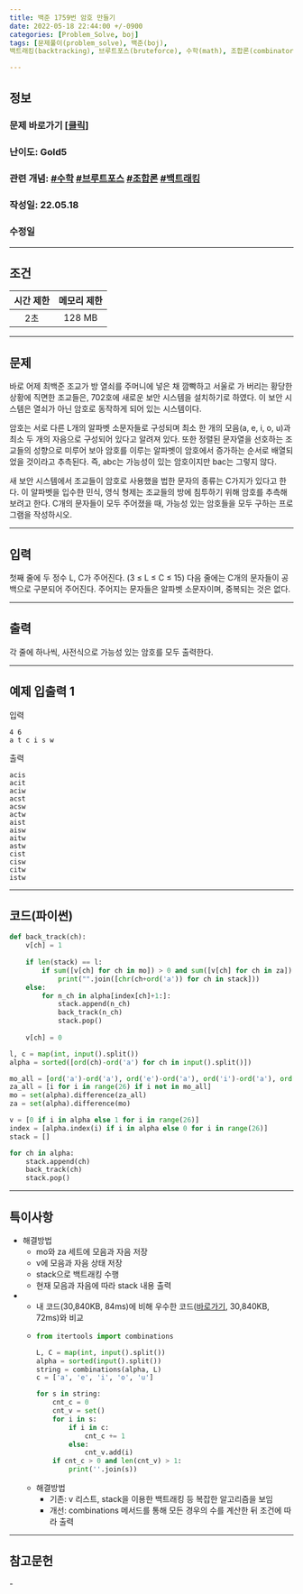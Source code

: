 ```yaml
---
title: 백준 1759번 암호 만들기
date: 2022-05-18 22:44:00 +/-0900
categories: [Problem_Solve, boj]
tags: [문제풀이(problem_solve), 백준(boj),  
백트래킹(backtracking), 브루트포스(bruteforce), 수학(math), 조합론(combinatorics)]

---
```

## 정보
### 문제 바로가기 [[클릭](https://www.acmicpc.net/problem/1759)]
### 난이도: Gold5
### 관련 개념: [#수학](https://www.acmicpc.net/problemset?sort=ac_desc&algo=124) [#브루트포스](https://www.acmicpc.net/problemset?sort=ac_desc&algo=125) [#조합론](https://www.acmicpc.net/problemset?sort=ac_desc&algo=6) [#백트래킹](https://www.acmicpc.net/problemset?sort=ac_desc&algo=5) 
### 작성일: 22.05.18
### 수정일

---
## 조건

시간 제한|메모리 제한
:---:|:---:
2초|128 MB

---
## 문제
바로 어제 최백준 조교가 방 열쇠를 주머니에 넣은 채 깜빡하고 서울로 가 버리는 황당한 상황에 직면한 조교들은, 702호에 새로운 보안 시스템을 설치하기로 하였다. 이 보안 시스템은 열쇠가 아닌 암호로 동작하게 되어 있는 시스템이다.

암호는 서로 다른 L개의 알파벳 소문자들로 구성되며 최소 한 개의 모음(a, e, i, o, u)과 최소 두 개의 자음으로 구성되어 있다고 알려져 있다. 또한 정렬된 문자열을 선호하는 조교들의 성향으로 미루어 보아 암호를 이루는 알파벳이 암호에서 증가하는 순서로 배열되었을 것이라고 추측된다. 즉, abc는 가능성이 있는 암호이지만 bac는 그렇지 않다.

새 보안 시스템에서 조교들이 암호로 사용했을 법한 문자의 종류는 C가지가 있다고 한다. 이 알파벳을 입수한 민식, 영식 형제는 조교들의 방에 침투하기 위해 암호를 추측해 보려고 한다. C개의 문자들이 모두 주어졌을 때, 가능성 있는 암호들을 모두 구하는 프로그램을 작성하시오.

---
## 입력
첫째 줄에 두 정수 L, C가 주어진다. (3 ≤ L ≤ C ≤ 15) 다음 줄에는 C개의 문자들이 공백으로 구분되어 주어진다. 주어지는 문자들은 알파벳 소문자이며, 중복되는 것은 없다.

---
## 출력
각 줄에 하나씩, 사전식으로 가능성 있는 암호를 모두 출력한다.

---
## 예제 입출력 1
입력
```
4 6
a t c i s w
```

출력
```
acis
acit
aciw
acst
acsw
actw
aist
aisw
aitw
astw
cist
cisw
citw
istw
```

---
## 코드(파이썬)
```python
def back_track(ch):
    v[ch] = 1
    
    if len(stack) == l:
        if sum([v[ch] for ch in mo]) > 0 and sum([v[ch] for ch in za]) > 1:
            print("".join([chr(ch+ord('a')) for ch in stack]))
    else:
        for n_ch in alpha[index[ch]+1:]:
            stack.append(n_ch)
            back_track(n_ch)
            stack.pop()
            
    v[ch] = 0

l, c = map(int, input().split())
alpha = sorted([ord(ch)-ord('a') for ch in input().split()])

mo_all = [ord('a')-ord('a'), ord('e')-ord('a'), ord('i')-ord('a'), ord('o')-ord('a'), ord('u')-ord('a')]
za_all = [i for i in range(26) if i not in mo_all]
mo = set(alpha).difference(za_all)
za = set(alpha).difference(mo)

v = [0 if i in alpha else 1 for i in range(26)]
index = [alpha.index(i) if i in alpha else 0 for i in range(26)]
stack = []

for ch in alpha:
    stack.append(ch)
    back_track(ch)
    stack.pop()

```

---
## 특이사항
- 해결방법
  - mo와 za 세트에 모음과 자음 저장
  - v에 모음과 자음 상태 저장
  - stack으로 백트래킹 수행
  - 현재 모음과 자음에 따라 stack 내용 출력
- - 내 코드(30,840KB, 84ms)에 비해 우수한 코드([바로가기](https://www.acmicpc.net/source/43379732), 30,840KB, 72ms)와 비교
  - ```python
    from itertools import combinations

    L, C = map(int, input().split())
    alpha = sorted(input().split())
    string = combinations(alpha, L)
    c = ['a', 'e', 'i', 'o', 'u']

    for s in string:
        cnt_c = 0
        cnt_v = set()
        for i in s:
            if i in c:
                cnt_c += 1
            else:
                cnt_v.add(i)
        if cnt_c > 0 and len(cnt_v) > 1:
            print(''.join(s))
    ```
  - 해결방법
    - 기존: v 리스트, stack을 이용한 백트래킹 등 복잡한 알고리즘을 보임
    - 개선: combinations 메서드를 통해 모든 경우의 수를 계산한 뒤 조건에 따라 출력

---
## 참고문헌
\-
